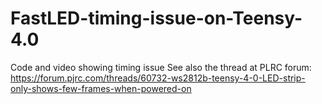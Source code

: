 # FastLED-timing-issue-on-Teensy-4.0
Code and video showing timing issue
See also the thread at PLRC forum: https://forum.pjrc.com/threads/60732-ws2812b-teensy-4-0-LED-strip-only-shows-few-frames-when-powered-on
